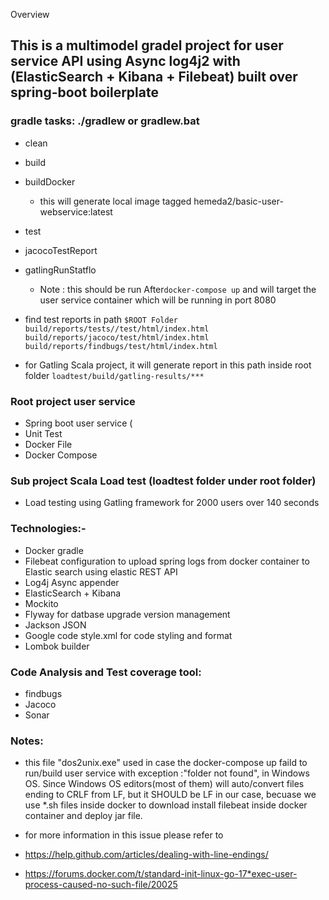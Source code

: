 Overview

## This is a multimodel gradel project for user service API using Async log4j2 with (ElasticSearch + Kibana + Filebeat) built over spring-boot boilerplate

### gradle tasks: ./gradlew or gradlew.bat 
* clean
* build
* buildDocker   
   * this will generate local image tagged hemeda2/basic-user-webservice:latest
* test
* jacocoTestReport
* gatlingRunStatflo  
    * Note : this should be run After`docker-compose up` and will target the user service container which will be running in port 8080

* find test reports in path `$ROOT Folder`
            `build/reports/tests//test/html/index.html`
            `build/reports/jacoco/test/html/index.html`
            `build/reports/findbugs/test/html/index.html`
* for Gatling Scala project, it will generate report in this path inside root folder `loadtest/build/gatling-results/***` 

### Root project user service
* Spring boot user service (
* Unit Test
* Docker File
* Docker Compose

### Sub project Scala Load test (loadtest folder under root folder)
* Load testing using Gatling framework for 2000 users over 140 seconds

### Technologies:-
* Docker gradle
* Filebeat configuration to upload spring logs from docker container to Elastic search using elastic REST API
* Log4j Async appender
* ElasticSearch + Kibana
* Mockito
* Flyway for datbase upgrade version management 
* Jackson JSON
* Google code style.xml for code styling and format
* Lombok builder


### Code Analysis and Test coverage tool:
* findbugs
* Jacoco
* Sonar

### Notes:
* this file "dos2unix.exe" used in case the docker-compose up faild to run/build user service with exception :"folder not found",
 in Windows OS. Since Windows OS editors(most of them) will auto/convert files ending to CRLF from LF, but it SHOULD be LF in our case, becuase we use *.sh files inside docker to download install filebeat inside docker container and deploy jar file.
 
* for more information in this issue please refer to
* https://help.github.com/articles/dealing-with-line-endings/
* https://forums.docker.com/t/standard-init-linux-go-17*exec-user-process-caused-no-such-file/20025
